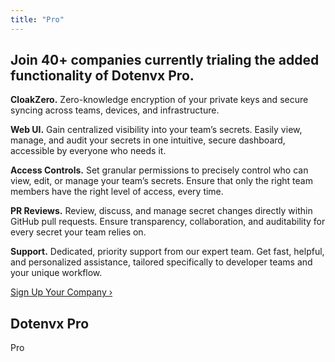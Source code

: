 ```yaml
---
title: "Pro"
---
```


<section class="w-full max-w-4xl lg:max-w-5xl mx-auto px-6 my-20 md:my-32">
  <div class="flex gap-3 h-full flex-col items-center justify-center">
    <h1 class="my-5 text-center text-xl sm:text-2xl md:text-3xl lg:text-5xl font-bold tracking-tight text-zinc-950 dark:text-[#ECD53F]">Join 40+ companies currently trialing the added functionality of Dotenvx Pro.</h1>
    <div class="flex text-xl flex-col md:flex-row gap-4 md:gap-10 lg:gap-16">
      <div class="flex-1 flex flex-col gap-4 md:gap-8">
        <p>
          <strong>CloakZero.</strong>
          Zero-knowledge encryption of your private keys and secure syncing across teams, devices, and infrastructure.
        </p>
        <p>
          <strong>Web UI.</strong>
          Gain centralized visibility into your team’s secrets. Easily view, manage, and audit your secrets in one intuitive, secure dashboard, accessible by everyone who needs it.
        </p>
        <p>
          <strong>Access Controls.</strong>
          Set granular permissions to precisely control who can view, edit, or manage your team’s secrets. Ensure that only the right team members have the right level of access, every time.
        </p>
      </div>
      <div class="flex-1 flex flex-col gap-4 md:gap-8">
        <p>
          <strong>PR Reviews.</strong>
          Review, discuss, and manage secret changes directly within GitHub pull requests. Ensure transparency, collaboration, and auditability for every secret your team relies on.
        </p>
        <p>
          <strong>Support.</strong>
          Dedicated, priority support from our expert team. Get fast, helpful, and personalized assistance, tailored specifically to developer teams and your unique workflow.
        </p>
        <div class="flex flex-col gap-2">
          <div>
            <a href="https://pro.dotenvx.com/signup" class="btn-dark w-full flex-none inline-block">
              <span class="hidden md:block">Sign Up Your Company ›</span>
            </a>
          </div>
          <div class="flex gap-1 text-center leading-relaxed my-1 items-center justify-center">
            <h1 class="text-center text-xl font-bold tracking-tight leading-none text-black dark:text-[#ECD53F] py-4">Dotenvx <span class="hidden">Pro</span></h1>
            <div class="inline-block bg-[#ECD53F] text-black font-bold px-2 py-1 text-xl italic rounded-sm uppercase">Pro</div>
          </div>
        </div>
      </div>
    </div>
  </div>
</section>
